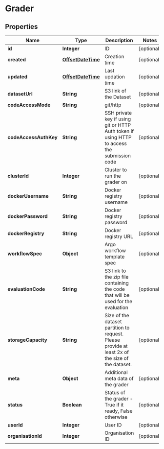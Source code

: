 
# Grader

## Properties
Name | Type | Description | Notes
------------ | ------------- | ------------- | -------------
**id** | **Integer** | ID |  [optional]
**created** | [**OffsetDateTime**](OffsetDateTime.md) | Creation time |  [optional]
**updated** | [**OffsetDateTime**](OffsetDateTime.md) | Last updation time |  [optional]
**datasetUrl** | **String** | S3 link of the Dataset |  [optional]
**codeAccessMode** | **String** | git/http |  [optional]
**codeAccessAuthKey** | **String** | SSH private key if using git or HTTP Auth token if using HTTP to access the submission code |  [optional]
**clusterId** | **Integer** | Cluster to run the grader on |  [optional]
**dockerUsername** | **String** | Docker registry username |  [optional]
**dockerPassword** | **String** | Docker registry password |  [optional]
**dockerRegistry** | **String** | Docker registry URL |  [optional]
**workflowSpec** | **Object** | Argo workflow template spec |  [optional]
**evaluationCode** | **String** | S3 link to the zip file containing the code that will be used for the evaluation |  [optional]
**storageCapacity** | **String** | Size of the dataset partition to request. Please provide at least 2x of the size of the dataset. |  [optional]
**meta** | **Object** | Additional meta data of the grader |  [optional]
**status** | **Boolean** | Status of the grader - True if it ready, False otherwise |  [optional]
**userId** | **Integer** | User ID |  [optional]
**organisationId** | **Integer** | Organisation ID |  [optional]



